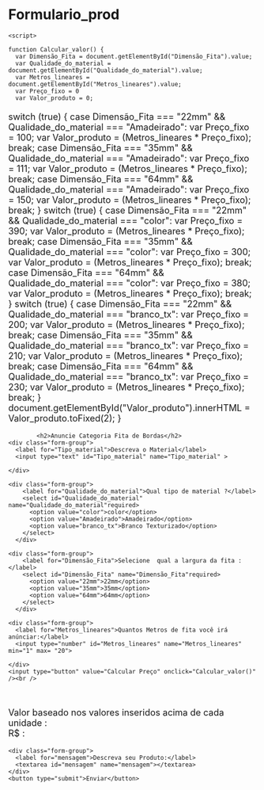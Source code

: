 # Formulario_prod

  <style>

.form-group {
  display: flex;
  flex-direction: column;
  margin-bottom: 10px;
}

input,
select,
textarea {
  padding: 10px;
  font-size: 16px;
  border-radius: 5px;
  border: 1px solid #ccc;
  margin-top: 5px;
}

input[type="button"],
button[type="submit"] {
  background-color: #010401;
  color: white;
  padding: 10px 20px;
  border: none;
  border-radius: 5px;
  cursor: pointer;
  font-size: 16px;
  margin-top: 10px;
}

input[type="button"]:hover,
button[type="submit"]:hover {
  background-color: #000000;
}


p {
  font-size: 18px;
  margin-top: 20px;
}

#totalprice {
  font-weight: bold;
  font-size: 24px;
}

@media screen and (max-width: 600px) {
  .form-style-porto {
    max-width: 100%;
  }
}
  </style>

  <script> $(document).ready(function() {
    $(".form").validate({
      rules: {
        Tipo_material: {
          required: true
        },
        Qualidade_do_material: {
          required: true
        },
        Dimensão_Fita: {
          required: true
        },
        Metros_lineares: {
          required: true,
          number: true,
          min: 1,
          max: 20,
        },
        mensagem: {
          required: true
        }
      },
      messages: {
        Tipo_material: "Por favor, descreva o material.",
        Qualidade_do_material: "Por favor, selecione o tipo de material.",
        Dimensão_Fita: "Por favor, selecione a largura da fita.",
        Metros_lineares: {
          required: "Por favor, insira a quantidade de metros lineares.",
          number: "Por favor, insira um número válido.",
          min: "Por favor, insira um valor maior do que zero.",
          max: "Por favor, insira um valor menor ou igual a 20."
        },
        mensagem: "Por favor, descreva o seu produto."
      },
     
    });
  });

  </script>

    <script> 

    function Calcular_valor() {
      var Dimensão_Fita = document.getElementById("Dimensão_Fita").value;
      var Qualidade_do_material = document.getElementById("Qualidade_do_material").value;
      var Metros_lineares = document.getElementById("Metros_lineares").value;
      var Preço_fixo = 0
      var Valor_produto = 0; 

  switch (true) {
    case Dimensão_Fita === "22mm" && Qualidade_do_material === "Amadeirado":
      var Preço_fixo = 100;
      var Valor_produto = (Metros_lineares * Preço_fixo);
      break;
    case Dimensão_Fita === "35mm" && Qualidade_do_material === "Amadeirado":
      var Preço_fixo = 111;
      var Valor_produto = (Metros_lineares * Preço_fixo);
      break;
    case Dimensão_Fita === "64mm" && Qualidade_do_material === "Amadeirado":
      var Preço_fixo = 150;
      var Valor_produto = (Metros_lineares * Preço_fixo);
      break;
  }
  switch (true) {
    case Dimensão_Fita === "22mm" && Qualidade_do_material === "color":
      var Preço_fixo = 390;
      var Valor_produto = (Metros_lineares * Preço_fixo);
      break;
    case Dimensão_Fita === "35mm" && Qualidade_do_material === "color":
      var Preço_fixo = 300;
      var Valor_produto = (Metros_lineares * Preço_fixo);
      break;
    case Dimensão_Fita === "64mm" && Qualidade_do_material === "color":
      var Preço_fixo = 380;
      var Valor_produto = (Metros_lineares * Preço_fixo);
      break;
  }
  switch (true) {
    case Dimensão_Fita === "22mm" && Qualidade_do_material === "branco_tx":
      var Preço_fixo = 200;
      var Valor_produto = (Metros_lineares * Preço_fixo);
      break;
    case Dimensão_Fita === "35mm" && Qualidade_do_material === "branco_tx":
      var Preço_fixo = 210;
      var Valor_produto = (Metros_lineares * Preço_fixo);
      break;
    case Dimensão_Fita === "64mm" && Qualidade_do_material === "branco_tx":
      var Preço_fixo = 230;
      var Valor_produto = (Metros_lineares * Preço_fixo);
      break;
  }
  document.getElementById("Valor_produto").innerHTML = Valor_produto.toFixed(2);
}   
    </script> 



            <h2>Anuncie Categoria Fita de Bordas</h2>
    <div class="form-group">
      <label for="Tipo_material">Descreva o Material</label>
      <input type="text" id="Tipo_material" name="Tipo_material" >
      
    </div>

    <div class="form-group">
        <label for="Qualidade_do_material">Qual tipo de material ?</label>
        <select id="Qualidade_do_material" name="Qualidade_do_material"required>
          <option value="color">color</option>
          <option value="Amadeirado">Amadeirado</option>
          <option value="branco_tx">Branco Texturizado</option>
        </select>
      </div>

    <div class="form-group">
        <label for="Dimensão_Fita">Selecione  qual a largura da fita :</label>
        <select id="Dimensão_Fita" name="Dimensão_Fita"required>
          <option value="22mm">22mm</option>
          <option value="35mm">35mm</option>
          <option value="64mm">64mm</option>
        </select>
      </div>

    <div class="form-group">
      <label for="Metros_lineares">Quantos Metros de fita você irá anúnciar:</label>
      <input type="number" id="Metros_lineares" name="Metros_lineares" min="1" max= "20">
  
    </div>
    <input type="button" value="Calcular Preço" onclick="Calcular_valor()" /><br />
  </br>

  
  
  <p>Valor baseado nos valores inseridos acima de cada unidade :<br>
    R$ :<span id="Valor_produto"></span></p>

 
    <div class="form-group">
      <label for="mensagem">Descreva seu Produto:</label>
      <textarea id="mensagem" name="mensagem"></textarea>
    </div>
    <button type="submit">Enviar</button>
  </form>

